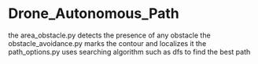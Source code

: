 # Drone_Autonomous_Path

the area_obstacle.py detects the presence of any obstacle 
the obstacle_avoidance.py marks the contour and localizes it
the path_options.py uses searching algorithm such as dfs to find the best path

